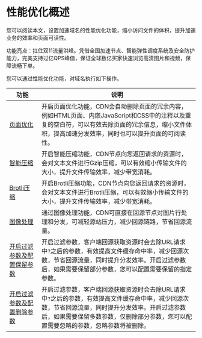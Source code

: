 # 性能优化概述

您可以阅读本文，设置加速域名的性能优化功能，缩小访问文件的体积，提升加速业务的效率和页面可读性。

功能亮点：扛住双11流量洪峰。凭借全国加速节点、智能弹性调度系统及安全防护能力，完美支持过亿QPS峰值，保证全球数亿买家快速浏览高清图片和视频，保障流畅下单。

您可以通过性能优化功能，对域名执行如下操作。

|功能|说明|
|--|--|
|[页面优化](/cn.zh-CN/域名管理/性能优化/页面优化.md)|开启页面优化功能，CDN会自动删除页面的冗余内容，例如HTML页面、内嵌JavaScript和CSS中的注释以及重复的空白符，可以有效去除页面的冗余信息，缩小文件体积，提高加速分发效率，同时也可以提升页面的可阅读性。|
|[智能压缩](/cn.zh-CN/域名管理/性能优化/智能压缩.md)|开启智能压缩功能，CDN节点向您返回请求的资源时，会对文本文件进行Gzip压缩，可以有效缩小传输文件的大小，提升文件传输效率，减少带宽消耗。|
|[Brotli压缩](/cn.zh-CN/域名管理/性能优化/Brotli压缩.md)|开启Brotli压缩功能，CDN节点向您返回请求的资源时，会对文本文件进行Brotli压缩，可以有效缩小传输文件的大小，提升文件传输效率，减少带宽消耗。|
|[图像处理](/cn.zh-CN/域名管理/性能优化/图像处理/图像处理概述.md)|通过图像处理功能，CDN可直接在回源节点对图片行处理和分发，可减轻源站压力，减少回源链路，节省回源流量。|
|[开启过滤参数及配置保留参数](/cn.zh-CN/域名管理/性能优化/开启过滤参数及配置保留参数.md)|开启过滤参数，客户端回源获取资源时会去除URL请求中`?`之后的参数，有效提高文件缓存命中率，减少回源次数，节省回源流量，同时提升分发效率。开启过滤参数后，如果需要保留部分参数，您可以配置需要保留的指定参数。|
|[开启过滤参数及配置删除参数](/cn.zh-CN/域名管理/性能优化/开启过滤参数及配置删除参数.md)|开启过滤参数，客户端回源获取资源时会去除URL请求中`?`之后的参数，有效提高文件缓存命中率，减少回源次数，节省回源流量，同时提升分发效率。开启过滤参数后，如果需要保留多数参数，仅删除部分参数，您可以配置需要忽略的参数，忽略参数将被删除。|

